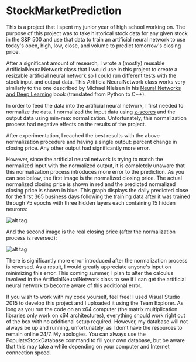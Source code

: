 # StockMarketPrediction

This is a project that I spent my junior year of high school working on. The purpose of this project was to take historical stock data for any given stock in the S&P 500 and use that data to train an artificial neural network to use today's open, high, low, close, and volume to predict tomorrow's closing price.

After a significant amount of research, I wrote a (mostly) reusable ArtificialNeuralNetwork class that I would use in this project to create a resizable artificial neural network so I could run different tests with the stock input and output data. This ArtificialNeuralNetwork class works very similarly to the one described by Michael Nielsen in his [Neural Networks and Deep Learning](http://neuralnetworksanddeeplearning.com/) book (translated from Python to C++).

In order to feed the data into the artificial neural network, I first needed to normalize the data. I normalized the input data using [z-scores](https://en.wikipedia.org/wiki/Standard_score) and the output data using min-max normalization. Unfortunately, this normalization process had negative effects on the results of the project.

After experimentation, I reached the best results with the above normalization procedure and having a single output: percent change in closing price. Any other output had significantly more error.

However, since the artificial neural network is trying to match the normalized input with the normalized output, it is completely unaware that this normalization process introduces more error to the prediction. As you can see below, the first image is the normalized closing price. The actual normalized closing price is shown in red and the predicted normalized closing price is shown in blue. This graph displays the daily predicted close for the first 365 business days following the training data after it was trained through 75 epochs with three hidden layers each containing 15 hidden neurons:

![alt tag](https://raw.githubusercontent.com/rbdurfee/StockMarketPrediction/master/Normalized.jpg)

And the second image is the real closing price (after the normalization process is reversed):

![alt tag](https://raw.githubusercontent.com/rbdurfee/StockMarketPrediction/master/Real.jpg)

There is significantly more error introduced after the normalization process is reversed. As a result, I would greatly appreciate anyone's input on minimizing this error. This coming summer, I plan to alter the calculus involved in the ArtificialNeuralNetwork class to see if I can get the artificial neural network to become aware of this additional error.

If you wish to work with my code yourself, feel free! I used Visual Studio 2015 to develop this project and I uploaded it using the Team Explorer. As long as you run the code on an x64 computer (the matrix multiplication libraries only work on x64 architectures), everything should work right out of the box with no additional setup required. However, my database will not always be up and running, unfortunately, as I don't have the resources to remain online 24/7. My apologies. You can always use the PopulateStockDatabase command to fill your own database, but be aware that this may take a while depending on your computer and Internet connection speed.

